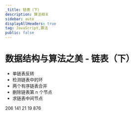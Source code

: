 ```yaml
---
_title: 链表（下）
description: 算法相关
sidebar: auto
displayAllHeaders: true
tag: JavaScript,算法
public: false
---
```


# 数据结构与算法之美 - 链表（下）

- 单链表反转
- 检测链表中的环
- 两个有序链表合并
- 删除链表第 n 个节点
- 求链表中间节点

206 141 21 19 876